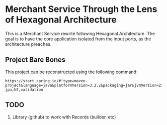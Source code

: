 # Merchant Service Through the Lens of Hexagonal Architecture
This is a Merchant Service rewrite following Hexagonal Architecture. The goal is to have the core application isolated from the input ports, as the architecture preaches.

## Project Bare Bones
This project can be reconstructed using the following command:
```
https://start.spring.io/#!type=maven-project&language=java&platformVersion=3.2.2&packaging=jar&jvmVersion=21&groupId=com.wilterson.cms&artifactId=cms&name=Merchant%20Service&description=Merchant%20Service&packageName=com.wilterson.cms&dependencies=lombok,devtools,web,data-jpa,h2,validation
```

## TODO
1. Library (github) to work with Records (builder, etc)

